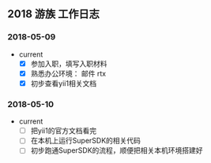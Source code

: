 ## 2018 游族 工作日志

### 2018-05-09
- current
    - [x] 参加入职，填写入职材料
    - [x] 熟悉办公环境： 邮件 rtx 
    - [x] 初步查看yii1相关文档

### 2018-05-10
- current
    - [ ] 把yii1的官方文档看完
    - [ ] 在本机上运行SuperSDK的相关代码
    - [ ] 初步跑通SuperSDK的流程，顺便把相关本机环境搭建好
